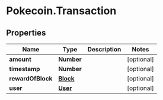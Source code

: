 # Pokecoin.Transaction

## Properties

Name | Type | Description | Notes
------------ | ------------- | ------------- | -------------
**amount** | **Number** |  | [optional] 
**timestamp** | **Number** |  | [optional] 
**rewardOfBlock** | [**Block**](Block.md) |  | [optional] 
**user** | [**User**](User.md) |  | [optional] 


